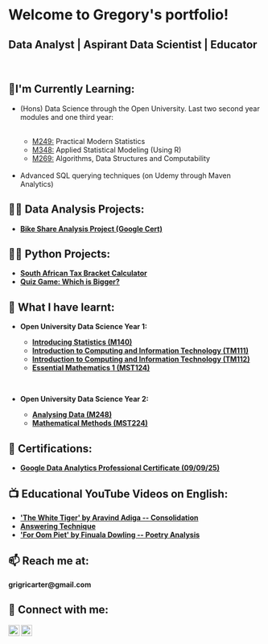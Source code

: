<h1>Welcome to Gregory's portfolio! </h1>
<h2> Data Analyst | Aspirant Data Scientist | Educator</a></h2>
<br>
<h2>🔭I'm Currently Learning: </h2>

<ul> <li> (Hons) Data Science through the Open University. Last two second year modules and one third year: </li>
  <br>
  <ul> <li><a href="https://www.open.ac.uk/courses/modules/m249/">M249:</a> Practical Modern Statistics</li>
        <li> <a href="https://www.open.ac.uk/courses/modules/m348/">M348:</a> Applied Statistical Modeling (Using R)</li>
        <li> <a href="https://www.open.ac.uk/courses/modules/m269"> M269:</a> Algorithms, Data Structures and Computability </li> </ul>
  <br>
  <li>Advanced SQL querying techniques (on Udemy through Maven Analytics)</li> </ul>  
<h2>👨‍💻 Data Analysis Projects:</h2>

  - <b> <a href="https://github.com/grigricar/Bike-Share-Project-Google-Cert-/tree/main">Bike Share Analysis Project (Google Cert) </a> 
    
<h2>👨‍💻 Python Projects:</h2>

  - <b> <a href="https://github.com/grigricar/SA_Tax_Bracket_calculator"> South African Tax Bracket Calculator </a>
  - <b> <a href="https://github.com/grigricar/Quiz_game"> Quiz Game: Which is Bigger? </a>
  
 <h2> 🌱 What I have learnt: </h2> 
 <ul> <li>Open University Data Science Year 1:</li>
 <ul> <li><a href="https://www.open.ac.uk/courses/qualifications/details/m140?orig=r38&setAcc=true">Introducing Statistics (M140) </a></li>
       <li><a href="https://www.open.ac.uk/courses/qualifications/details/tm111?orig=r38">Introduction to Computing and Information Technology (TM111) </a></li>
       <li><a href="https://www.open.ac.uk/courses/qualifications/details/tm112?orig=r38">Introduction to Computing and Information Technology (TM112) </a></li>
       <li><a href="https://www.open.ac.uk/courses/qualifications/details/mst124?orig=r38">Essential Mathematics 1 (MST124) </a></li> </ul> </ul> 
       <br>
  <ul> <li> Open University Data Science Year 2: </li> 
          <ul><li><a href="https://www.open.ac.uk/courses/qualifications/details/m248?orig=r38"> Analysing Data (M248) </a></li> 
          <li><a href="https://www.open.ac.uk/courses/qualifications/details/mst224?orig=r38">Mathematical Methods (MST224) </a></li> </ul></ul>

 
<h2> 📜 Certifications: </h2>

  -   <b> <a href="https://www.coursera.org/learn/google-data-analytics-capstone/home/module/1">Google Data Analytics Professional Certificate (09/09/25) </a>
   


<h2>📺 Educational YouTube Videos on English: </h2>

- ['The White Tiger' by Aravind Adiga -- Consolidation](https://youtu.be/4s07y6YokZo)
- [Answering Technique](https://youtu.be/4pTQFKdRVGY)
- ['For Oom Piet' by Finuala Dowling -- Poetry Analysis](https://youtu.be/4pTQFKdRVGY)  

<h2> 📫 Reach me at: </h2>
<a> grigricarter@gmail.com </a>

<h2> 🤳 Connect with me:</h2>

[<img align="left" alt="GregCarter | YouTube" width="22px" src="https://cdn.jsdelivr.net/npm/simple-icons@v3/icons/youtube.svg" />][youtube]

[<img align="left" alt="GregCarter | LinkedIn" width="22px" src="https://cdn.jsdelivr.net/npm/simple-icons@v3/icons/linkedin.svg" />][linkedin]



[youtube]: https://www.youtube.com/channel/UCCDNh1fC2C93zzyIj15fC0g

[linkedin]: https://www.linkedin.com/in/gregory-carter-786813325/


<!--
**grigricar/grigricar** is a ✨ _special_ ✨ repository because its `README.md` (this file) appears on your GitHub profile.

Here are some ideas to get you started:

- 🔭 I’m currently working on ...
- 🌱 I’m currently learning ...
- 👯 I’m looking to collaborate on ...
- 🤔 I’m looking for help with ...
- 💬 Ask me about ...
- 📫 How to reach me: ...
- 😄 Pronouns: ...
- ⚡ Fun fact: ...
-->
